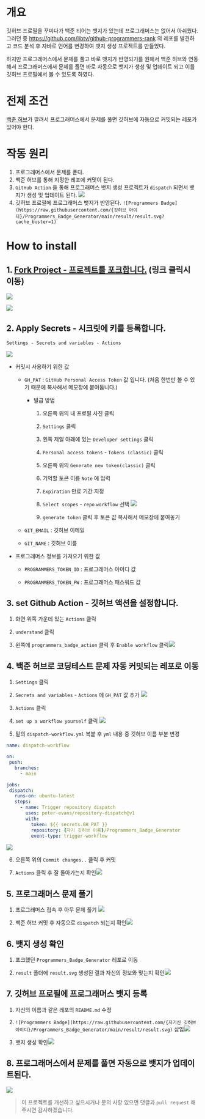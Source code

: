 # 개요

깃허브 프로필을 꾸미다가 백준 티어는 뱃지가 있는데 프로그래머스는 없어서 아쉬웠다. 그러던 중 https://github.com/libtv/github-programmers-rank 의 레포를 발견하고 코드 분석 후 자바로 언어를 변경하여 뱃지 생성 프로젝트를 만들었다.

하지만 프로그래머스에서 문제를 풀고 바로 뱃지가 반영되기를 원해서 백준 허브와 연동해서 프로그래머스에서 문제를 풀면 바로 자동으로 뱃지가 생성 및 업데이트 되고 이를 깃허브 프로필에서 볼 수 있도록 하였다.



# 전제 조건

[백준 허브](https://bit.ly/3XR66UE)가 깔려서 프로그래머스에서 문제를 풀면 깃허브에 자동으로 커밋되는 레포가 있어야 한다.

# 작동 원리

1. 프로그래머스에서 문제를 푼다.
2. 백준 허브를 통해 지정한 레포에 커밋이 된다.
3. `GitHub Action` 을 통해 프로그래머스 뱃지 생성 프로젝트가 `dispatch` 되면서 뱃지가 생성 및 업데이트 된다.
![](https://velog.velcdn.com/images/tomy8964/post/569d2ea8-6d3b-4154-a733-5ef85cc844de/image.png)
4. 깃허브 프로필에 프로그래머스 뱃지가 반영된다. `![Programmers Badge](https://raw.githubusercontent.com/{깃허브 아이디}/Programmers_Badge_Generator/main/result/result.svg?cache_buster=1)`

# How to install

## 1. [Fork Project - 프로젝트를 포크합니다.](https://github.com/tomy8964/Programmers_Badge_Generator) (링크 클릭시 이동)

![](https://velog.velcdn.com/images/tomy8964/post/76302289-438a-44a3-8092-e4777515b97a/image.png)

![](https://velog.velcdn.com/images/tomy8964/post/7513b3c4-544a-4cd4-a92c-bf6c12a52c92/image.png)


## 2. Apply Secrets - 시크릿에 키를 등록합니다.

`Settings - Secrets and variables - Actions`

![](https://velog.velcdn.com/images/tomy8964/post/76711823-cf5c-4316-88e0-5a31e06ff654/image.png)

- 커밋시 사용하기 위한 값
  - `GH_PAT` : `GitHub Personal Access Token` 값 입니다. (처음 한번만 볼 수 있기 때문에 복사해서 메모장에 붙여둡니다.)
    - 발급 방법
      1. 오른쪽 위의 내 프로필 사진 클릭
      
      2. `Settings` 클릭
      3. 왼쪽 제일 아래에 있는 `Developer settings` 클릭
      4. `Personal access tokens` - `Tokens (classic)` 클릭
      5. 오른쪽 위의 `Generate new token(classic)` 클릭
      6. 기억할 토큰 이름 `Note` 에 입력
      7. `Expiration` 만료 기간 지정
      8. `Select scopes` - `repo` `workflow` 선택 ![](https://velog.velcdn.com/images/tomy8964/post/b8b870b4-1bfa-4663-8ddc-92f5f7bc44fa/image.png)
      9. `generate token` 클릭 후 토큰 값 복사해서 메모장에 붙여놓기
  - `GIT_EMAIL` : 깃허브 이메일
  
  - `GIT_NAME` : 깃허브 이름
- 프로그래머스 정보를 가져오기 위한 값
  - `PROGRAMMERS_TOKEN_ID` : 프로그래머스 아이디 값
  
  - `PROGRAMMERS_TOKEN_PW` : 프로그래머스 패스워드 값

## 3. set Github Action - 깃허브 액션을 설정합니다.

1. 화면 위쪽 가운데 있는 `Actions` 클릭

2. `understand` 클릭

3. 왼쪽에 `programmers_badge_action` 클릭 후 `Enable workflow` 클릭![](https://velog.velcdn.com/images/tomy8964/post/8c2381eb-5cd7-4562-9123-00c05f243f96/image.png)

## 4. 백준 허브로 코딩테스트 문제 자동 커밋되는 레포로 이동
1. `Settings` 클릭
2. `Secrets and variables` - `Actions` 에 `GH_PAT` 값 추가 ![](https://velog.velcdn.com/images/tomy8964/post/d6bb33f7-e81b-4760-a2ad-ea76d8639749/image.png)

3. `Actions` 클릭
4. `set up a workflow yourself` 클릭 ![](https://velog.velcdn.com/images/tomy8964/post/9e008204-db81-4367-8fad-d72ca84e0b4a/image.png)
5. 밑의 `dispatch-workflow.yml` 복붙 후 `yml` 내용 중 깃허브 이름 부분 변경

```yml
name: dispatch-workflow

on:
 push:
   branches:
     - main

jobs:
 dispatch:
   runs-on: ubuntu-latest
   steps:
     - name: Trigger repository dispatch
       uses: peter-evans/repository-dispatch@v1
       with:
         token: ${{ secrets.GH_PAT }}
         repository: {자기 깃허브 이름}/Programmers_Badge_Generator
         event-type: trigger-workflow
```
![](https://velog.velcdn.com/images/tomy8964/post/db5a144a-4cb0-4e50-894e-1f3d2a652d68/image.png)


6. 오른쪽 위의 `Commit changes..` 클릭 후 커밋

7. `Actions` 클릭 후 잘 돌아가는지 확인![](https://velog.velcdn.com/images/tomy8964/post/d2119fa9-155b-4050-a690-c56d798da0a0/image.png)


## 5. 프로그래머스 문제 풀기

1. 프로그래머스 접속 후 아무 문제 풀기
![](https://velog.velcdn.com/images/tomy8964/post/9947050f-50b8-4ed1-8bfe-4bd6f5ba71df/image.png)

2. 백준 허브 커밋 후 자동으로 `dispatch` 되는지 확인![](https://velog.velcdn.com/images/tomy8964/post/56091dfa-6e1f-4d2b-b137-1ad269b13390/image.png)

## 6. 뱃지 생성 확인

1. 포크했던 `Programmers_Badge_Generator` 레포로 이동

2. `result` 폴더에 `result.svg` 생성된 결과 자신의 정보와 맞는지 확인![](https://velog.velcdn.com/images/tomy8964/post/c05affa9-38dc-476b-a9f0-500329c1ec42/image.png)

## 7. 깃허브 프로필에 프로그래머스 뱃지 등록

1. 자신의 이름과 같은 레포의 `README.md` 수정

2. `![Programmers Badge](https://raw.githubusercontent.com/{자기신 깃허브 아이디}/Programmers_Badge_Generator/main/result/result.svg)` 삽입![](https://velog.velcdn.com/images/tomy8964/post/85249ad1-3262-4767-a063-c346541f536f/image.png)


3. 뱃지 생성 확인![](https://velog.velcdn.com/images/tomy8964/post/ce269ec3-c304-4b3b-a0a6-3473696f772b/image.png)

## 8. 프로그래머스에서 문제를 풀면 자동으로 뱃지가 업데이트된다.

![](https://velog.velcdn.com/images/tomy8964/post/fa8587c5-51ef-46aa-b6c6-f9473925adbb/image.png)

> 이 프로젝트를 개선하고 싶으시거나 문의 사항 있으면 댓글과 `pull request` 해주시면 감사하겠습니다.
